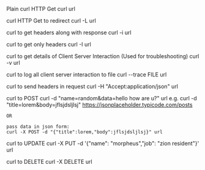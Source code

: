 Plain curl HTTP Get
curl url

curl HTTP Get to redirect
curl -L url

curl to get headers along with response
curl -i url

curl to get only headers
curl -I url

curl to get details of Client Server Interaction (Used for troubleshooting)
curl -v url

curl to log all client server interaction to file
curl --trace FILE url

curl to send headers in request
curl -H "Accept:application/json" url

curl to POST
curl -d "name=random&data=hello how are u?" url
e.g. curl -d "title=lorem&body=jflsjdsljlsj" https://jsonplaceholder.typicode.com/posts

    OR

    pass data in json form:
    curl -X POST -d "{"title":lorem,"body":jflsjdsljlsj}" url

curl to UPDATE
curl -X PUT -d '{"name": "morpheus","job": "zion resident"}' url

curl to DELETE
curl -X DELETE url

